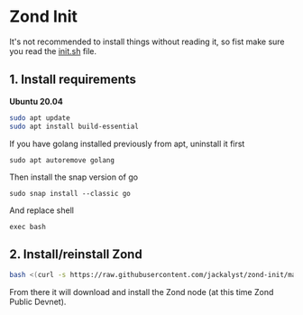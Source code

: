 # Zond Init

It's not recommended to install things without reading it, so fist make sure you read the [init.sh](./init.sh) file.

## 1. Install requirements

**Ubuntu 20.04**

```bash
sudo apt update
sudo apt install build-essential
```

If you have golang installed previously from apt, uninstall it first

```
sudo apt autoremove golang
```

Then install the snap version of go

```
sudo snap install --classic go
```

And replace shell

```
exec bash
```

## 2. Install/reinstall Zond

```bash
bash <(curl -s https://raw.githubusercontent.com/jackalyst/zond-init/main/init.sh)
```

From there it will download and install the Zond node (at this time Zond Public Devnet). 
